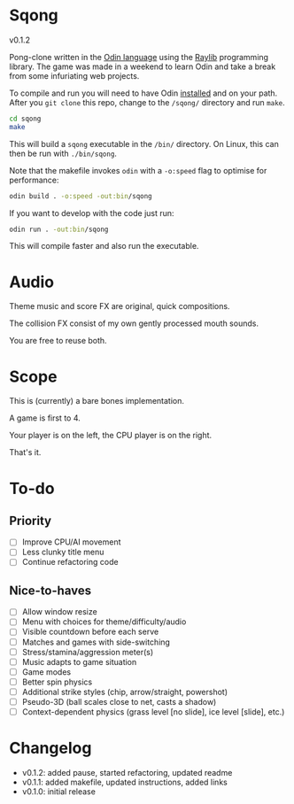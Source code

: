 # Sqong

v0.1.2

Pong-clone written in the [Odin language](http://odin-lang.org/) using the [Raylib](https://www.raylib.com/) programming library.
The game was made in a weekend to learn Odin and take a break from some infuriating web projects.

To compile and run you will need to have Odin [installed](https://odin-lang.org/docs/install/) and on your path.
After you `git clone` this repo, change to the `/sqong/` directory and run `make`.

```bash
cd sqong
make
```

This will build a `sqong` executable in the `/bin/` directory.
On Linux, this can then be run with `./bin/sqong`.

Note that the makefile invokes `odin` with a `-o:speed` flag
to optimise for performance:

```bash
odin build . -o:speed -out:bin/sqong
```

If you want to develop with the code just run:

```bash
odin run . -out:bin/sqong
```

This will compile faster and also run the executable.

# Audio

Theme music and score FX are original, quick compositions.

The collision FX consist of my own gently processed mouth sounds.

You are free to reuse both.

# Scope

This is (currently) a bare bones implementation.

A game is first to 4.

Your player is on the left, the CPU player is on the right.

That's it.

# To-do

## Priority

- [ ] Improve CPU/AI movement
- [ ] Less clunky title menu
- [ ] Continue refactoring code

## Nice-to-haves

- [ ] Allow window resize
- [ ] Menu with choices for theme/difficulty/audio
- [ ] Visible countdown before each serve
- [ ] Matches and games with side-switching
- [ ] Stress/stamina/aggression meter(s)
- [ ] Music adapts to game situation
- [ ] Game modes
- [ ] Better spin physics
- [ ] Additional strike styles (chip, arrow/straight, powershot)
- [ ] Pseudo-3D (ball scales close to net, casts a shadow)
- [ ] Context-dependent physics (grass level [no slide], ice level [slide], etc.)

# Changelog

- v0.1.2: added pause, started refactoring, updated readme
- v0.1.1: added makefile, updated instructions, added links
- v0.1.0: initial release

